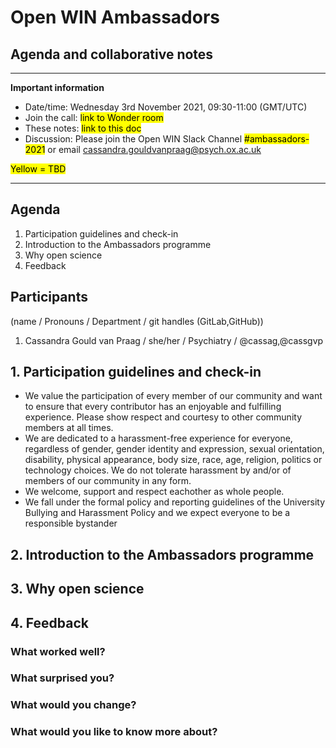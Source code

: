 # Open WIN Ambassadors
## Agenda and collaborative notes 

-----

**Important information**

- Date/time: Wednesday 3rd November 2021, 09:30-11:00 (GMT/UTC)
- Join the call: <mark>link to Wonder room</mark>
- These notes: <mark>link to this doc</mark>
- Discussion: Please join the Open WIN Slack Channel <mark>#ambassadors-2021</mark> or email cassandra.gouldvanpraag@psych.ox.ac.uk 


<mark>Yellow = TBD</mark>


-----

## Agenda
1. Participation guidelines and check-in
2. Introduction to the Ambassadors programme
3. Why open science
4. Feedback

## Participants
(name / Pronouns / Department / git handles (GitLab,GitHub))
1. Cassandra Gould van Praag / she/her / Psychiatry / @cassag,@cassgvp


## 1. Participation guidelines and check-in
- We value the participation of every member of our community and want to ensure that every contributor has an enjoyable and fulfilling experience. Please show respect and courtesy to other community members at all times.
- We are dedicated to a harassment-free experience for everyone, regardless of gender, gender identity and expression, sexual orientation, disability, physical appearance, body size, race, age, religion, politics or technology choices. We do not tolerate harassment by and/or of members of our community in any form.
- We welcome, support and respect eachother as whole people.
- We fall under the formal policy and reporting guidelines of the University Bullying and Harassment Policy and we expect everyone to be a responsible bystander

## 2. Introduction to the Ambassadors programme


## 3. Why open science


## 4. Feedback

### What worked well?
### What surprised you?
### What would you change?
### What would you like to know more about?


